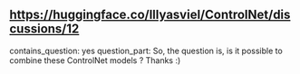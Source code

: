 ## https://huggingface.co/lllyasviel/ControlNet/discussions/12

contains_question: yes
question_part: So, the question is, is it possible to combine these ControlNet models ? Thanks :)